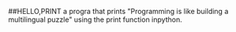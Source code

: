 ##HELLO,PRINT
a progra that prints "Programming is like building a multilingual puzzle" using the print function inpython.